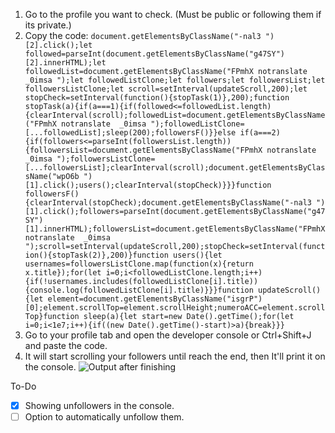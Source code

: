  1. Go to the profile you want to check. (Must be public or following them if its private.)
 2. Copy the code: ```document.getElementsByClassName("-nal3 ")[2].click();let followed=parseInt(document.getElementsByClassName("g47SY")[2].innerHTML);let followedList=document.getElementsByClassName("FPmhX notranslate  _0imsa ");let followedListClone;let followers;let followersList;let followersListClone;let scroll=setInterval(updateScroll,200);let stopCheck=setInterval(function(){stopTask(1)},200);function stopTask(a){if(a===1){if(followed<=followedList.length){clearInterval(scroll);followedList=document.getElementsByClassName("FPmhX notranslate  _0imsa ");followedListClone=[...followedList];sleep(200);followersF()}}else if(a===2){if(followers<=parseInt(followersList.length)){followersList=document.getElementsByClassName("FPmhX notranslate  _0imsa ");followersListClone=[...followersList];clearInterval(scroll);document.getElementsByClassName("wpO6b ")[1].click();users();clearInterval(stopCheck)}}}function followersF(){clearInterval(stopCheck);document.getElementsByClassName("-nal3 ")[1].click();followers=parseInt(document.getElementsByClassName("g47SY")[1].innerHTML);followersList=document.getElementsByClassName("FPmhX notranslate  _0imsa ");scroll=setInterval(updateScroll,200);stopCheck=setInterval(function(){stopTask(2)},200)}function users(){let usernames=followersListClone.map(function(x){return x.title});for(let i=0;i<followedListClone.length;i++){if(!usernames.includes(followedListClone[i].title)){console.log(followedListClone[i].title)}}}function updateScroll(){let element=document.getElementsByClassName("isgrP")[0];element.scrollTop=element.scrollHeight;numeroACC=element.scrollTop}function sleep(a){let start=new Date().getTime();for(let i=0;i<1e7;i++){if((new Date().getTime()-start)>a){break}}}```
 3. Go to your profile tab and open the developer console or Ctrl+Shift+J and paste the code.
 4. It will start scrolling your followers until reach the end, then It'll print it on the console.
 ![Output after finishing](https://github.com/davidarroyo1234/InstagramUnfollowers/blob/master/Readme/Pixelated%20result.png?raw=true)
 
To-Do
 - [x] Showing unfollowers in the console.
 - [ ] Option to automatically unfollow them.

